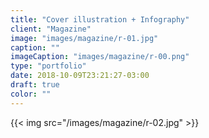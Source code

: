 ```yaml
---
title: "Cover illustration + Infography"
client: "Magazine"
image: "images/magazine/r-01.jpg"
caption: ""
imageCaption: "images/magazine/r-00.png"
type: "portfolio"
date: 2018-10-09T23:21:27-03:00
draft: true
color: ""
---
```


{{< img src="/images/magazine/r-02.jpg" >}}
